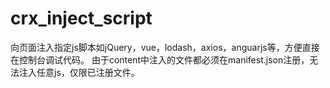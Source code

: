 # crx_inject_script
向页面注入指定js脚本如jQuery，vue，lodash，axios，anguarjs等，方便直接在控制台调试代码。
由于content中注入的文件都必须在manifest.json注册，无法注入任意js，仅限已注册文件。

